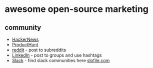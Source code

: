 # awesome open-source marketing

## community

- [HackerNews](https://news.ycombinator.com)
- [ProductHunt](https://producthunt.com/)
- [reddit](https://reddit.com/) - post to subreddits
- [LinkedIn](https://linkedin.com/) - post to groups and use hashtags
- [Slack](https://slack.com/) - find slack communities here [slofile.com](https://slofile.com.com/)
